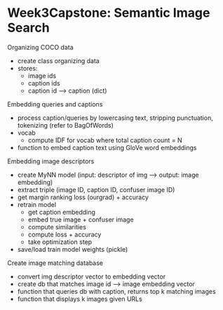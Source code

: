 # Week3Capstone: Semantic Image Search

Organizing COCO data
- create class organizing data
- stores:
    - image ids
    - caption ids
    - caption id --> caption (dict)

Embedding queries and captions
- process caption/queries by lowercasing text, stripping punctuation, tokenizing (refer to BagOfWords)
- vocab
  - compute IDF for vocab where total caption count = N
- function to embed caption text using GloVe word embeddings

Embedding image descriptors
- create MyNN model (input: descriptor of img --> output: image embedding)
- extract triple (image ID, caption ID, confuser image ID)
- get margin ranking loss (ourgrad) + accuracy
- retrain model
  - get caption embedding
  - embed true image + confuser image
  - compute similarities
  - compute loss + accuracy
  - take optimization step
- save/load train model weights (pickle)


Create image matching database
- convert img descriptor vector to embedding vector
- create db that matches image id --> image embedding vector
- function that queries db with caption, returns top k matching images
- function that displays k images given URLs
